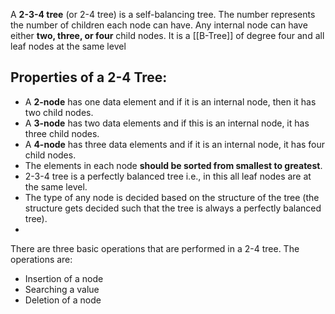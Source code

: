 A **2-3-4 tree**  (or 2-4 tree) is a self-balancing tree. The number represents the number of children each node can have. Any internal node can have either **two, three, or four** child nodes. 
 It is a [[B-Tree]] of degree four and all leaf nodes at the same level
 ## **Properties of a 2-4 Tree:**

- A **2-node** has one data element and if it is an internal node, then it has two child nodes.
- A **3-node** has two data elements and if this is an internal node, it has three child nodes.
- A **4-node** has three data elements and if it is an internal node, it has four child nodes.
- The elements in each node **should be sorted from smallest to greatest**.
- 2-3-4 tree is a perfectly balanced tree i.e., in this all leaf nodes are at the same level.
- The type of any node is decided based on the structure of the tree (the structure gets decided such that the tree is always a perfectly balanced tree).
- 
There are three basic operations that are performed in a 2-4 tree. The operations are:

- Insertion of a node
- Searching a value
- Deletion of a node